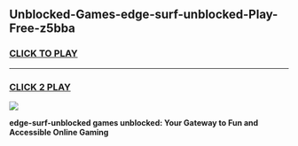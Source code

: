 
## Unblocked-Games-edge-surf-unblocked-Play-Free-z5bba
<h3>
<a href="https://premium76.site?title=edge-surf-unblocked&ref=21A">CLICK TO PLAY</a></h3>
<hr>

<h3>
<a href="https://premium76.site?title=edge-surf-unblocked&ref=21A">CLICK 2 PLAY</a>
  
</h3>

<a href="https://premium76.site?title=edge-surf-unblocked&ref=21A"><img src="https://clearcache.store/games.png"></a>


**edge-surf-unblocked games unblocked: Your Gateway to Fun and Accessible Online Gaming**
